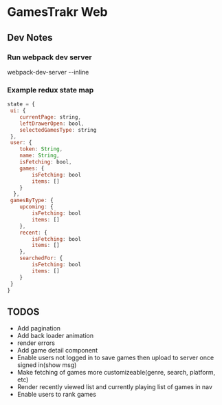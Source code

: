 # GamesTrakr Web
## Dev Notes
### Run webpack dev server
webpack-dev-server --inline

### Example redux state map
```javascript
state = {
 ui: {
	currentPage: string,
	leftDrawerOpen: bool,
	selectedGamesType: string
 },
 user: {
 	token: String,
    name: String,
    isFetching: bool,
    games: {
    	isFetching: bool
		items: []
    }
  },
 gamesByType: {
	upcoming: {
		isFetching: bool
		items: []
	},
	recent: {
		isFetching: bool
		items: []
	},
	searchedFor: {
		isFetching: bool
		items: []
	}
 }
}
```


## TODOS
* Add pagination
* Add back loader animation
* render errors
* Add game detail component
* Enable users not logged in to save games then upload to server once signed in(show msg)
* Make fetching of games more customizeable(genre, search, platform, etc)
* Render recently viewed list and currently playing list of games in nav
* Enable users to rank games
